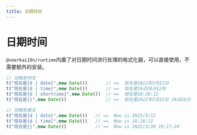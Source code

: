 ```yaml
---
title: 日期时间
---
```

# 日期时间

`@voerkai18n/runtime`内置了对日期时间进行处理的格式化器，可以直接使用，不需要额外的安装。

```javascript | pure
// 切换到中文
t("现在是{d | date}",new Date())   	// ==  现在是2022年3月12日
t("现在是{d | time}",new Date())   	// ==  现在是18点28分12秒
t("现在是{d | shorttime}",new Date())  // ==  现在是18:28:12
t("现在是{}",new Date())   			// ==  现在是2022年3月12日 18点28分12秒

// 切换到英文
t("现在是{d | date}",new Date())   // ==  Now is 2022/3/12
t("现在是{d | time}",new Date())   // ==  Now is 18:28:12
t("现在是{}",new Date())   		// ==  Now is 2022/3/20 19:17:24'
```
